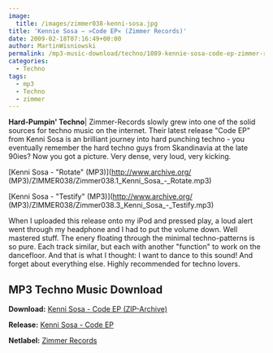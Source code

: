 ```yaml
---
image:
  title: /images/zimmer038-kenni-sosa.jpg
title: 'Kennie Sosa – »Code EP« (Zimmer Records)'
date: 2009-02-18T07:16:49+00:00
author: MartinWisniowski
permalink: /mp3-music-download/techno/1089-kennie-sosa-code-ep-zimmer-records
categories:
  - Techno
tags:
  - mp3
  - Techno
  - zimmer
---
```

**Hard-Pumpin' Techno**| Zimmer-Records slowly grew into one of the solid sources for techno music on the internet. Their latest release "Code EP" from Kenni Sosa is an brilliant journey into hard punching techno - you eventually remember the hard techno guys from Skandinavia at the late 90ies? Now you got a picture. Very dense, very loud, very kicking.

[Kenni Sosa - "Rotate" (MP3)](http://www.archive.org/ (MP3)/ZIMMER038/Zimmer038.1_Kenni_Sosa_-_Rotate.mp3)
  
[Kenni Sosa - "Testify" (MP3)](http://www.archive.org/ (MP3)/ZIMMER038/Zimmer038.3_Kenni_Sosa_-_Testify.mp3)

<!--more-->

<!--adsense-->

When I uploaded this release onto my iPod and pressed play, a loud alert went through my headphone and I had to put the volume down. Well mastered stuff. The enery floating through the minimal techno-patterns is so pure. Each track similar, but each with another "function" to work on the dancefloor. And that is what I thought: I want to dance to this sound! And forget about everything else. Highly recommended for techno lovers.

## MP3 Techno Music Download

**Download:** <a href="http://www.archive.org/compress/ZIMMER038" target="_blank">Kenni Sosa - Code EP (ZIP-Archive)</a>
  
**Release:** <a href="http://zimmer-records.blogspot.com/index.html#6131214304259322200" target="_blank">Kenni Sosa - Code EP</a>
  
**Netlabel:** <a href="http://www.zimmer-records.org/" target="_blank">Zimmer Records</a>
